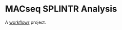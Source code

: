 # MACseq SPLINTR Analysis

A [workflowr][] project.

[workflowr]: https://github.com/workflowr/workflowr
